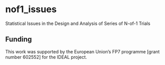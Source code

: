 # nof1_issues
Statistical Issues in the Design and Analysis of Series of N-of-1 Trials

## Funding
This work was supported by the European Union’s FP7 programme [grant number 602552] for the IDEAL project.
